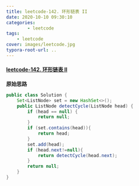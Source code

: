 ```yaml
---
title: leetcode-142. 环形链表 II
date: 2020-10-10 09:30:10
categories: 
		- leetcode
tags: 
	- leetcode
cover: images/leetcode.jpg
typora-root-url: ..
---
```


#### [leetcode-142. 环形链表 II](https://leetcode-cn.com/problems/linked-list-cycle-ii/)

**原始思路**

```java
public class Solution {
    Set<ListNode> set = new HashSet<>();
    public ListNode detectCycle(ListNode head) {
        if (head == null) {
            return null;
        }
        if (set.contains(head)){
            return head;
        }
        set.add(head);
        if (head.next!=null){
            return detectCycle(head.next);
        }
        return null;
    }
}
```

